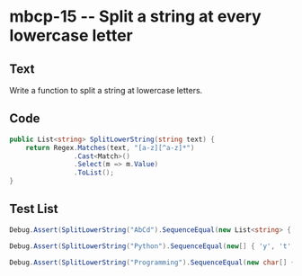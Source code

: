 # mbcp-15 -- Split a string at every lowercase letter

## Text

Write a function to split a string at lowercase letters.

## Code

```csharp
public List<string> SplitLowerString(string text) {
    return Regex.Matches(text, "[a-z][^a-z]*")
                .Cast<Match>()
                .Select(m => m.Value)
                .ToList();
}
```

## Test List

```csharp
Debug.Assert(SplitLowerString("AbCd").SequenceEqual(new List<string> { "bC", "d" }));
```

```csharp
Debug.Assert(SplitLowerString("Python").SequenceEqual(new[] { 'y', 't', 'h', 'o', 'n' }));
```

```csharp
Debug.Assert(SplitLowerString("Programming").SequenceEqual(new char[] { 'r', 'o', 'g', 'r', 'a', 'm', 'm', 'i', 'n', 'g' }));
```
